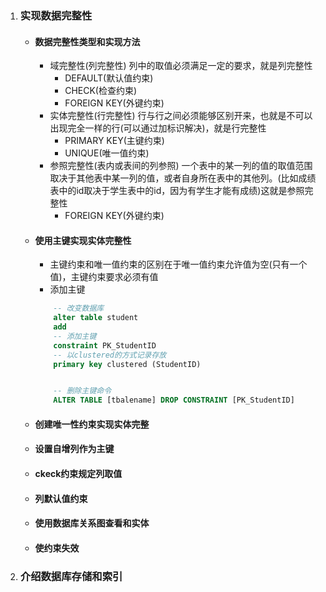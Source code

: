 1. ### 实现数据完整性
    - #### 数据完整性类型和实现方法
        + 域完整性(列完整性) 列中的取值必须满足一定的要求，就是列完整性
            * DEFAULT(默认值约束)
            * CHECK(检查约束)
            * FOREIGN KEY(外键约束)
        + 实体完整性(行完整性) 行与行之间必须能够区别开来，也就是不可以出现完全一样的行(可以通过加标识解决)，就是行完整性
            * PRIMARY KEY(主键约束)
            * UNIQUE(唯一值约束)
        + 参照完整性(表内或表间的列参照) 一个表中的某一列的值的取值范围取决于其他表中某一列的值，或者自身所在表中的其他列。(比如成绩表中的id取决于学生表中的id，因为有学生才能有成绩)这就是参照完整性
            * FOREIGN KEY(外键约束)
    - #### 使用主键实现实体完整性
        + 主键约束和唯一值约束的区别在于唯一值约束允许值为空(只有一个值)，主键约束要求必须有值
        + 添加主键
        ```sql
            -- 改变数据库
            alter table student
            add
            -- 添加主键
            constraint PK_StudentID
            -- 以clustered的方式记录存放
            primary key clustered (StudentID)


            -- 删除主键命令
            ALTER TABLE [tbalename] DROP CONSTRAINT [PK_StudentID]
        ```
    - #### 创建唯一性约束实现实体完整
    - #### 设置自增列作为主键
    - #### ckeck约束规定列取值
    - #### 列默认值约束
    - #### 使用数据库关系图查看和实体
    - #### 使约束失效
2. ### 介绍数据库存储和索引